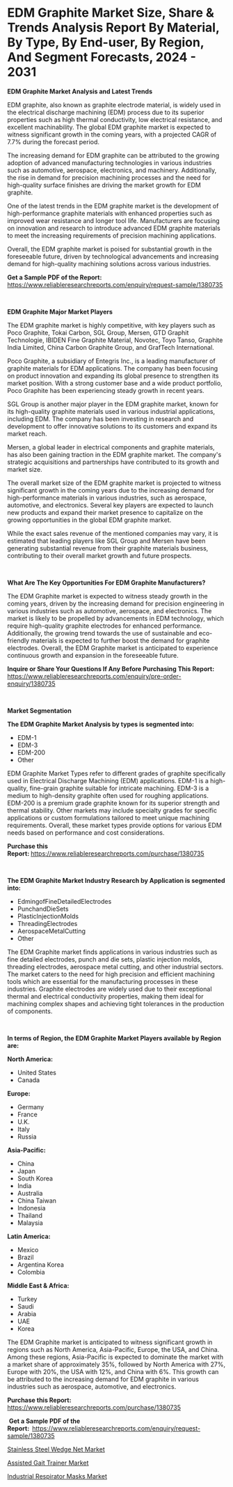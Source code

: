 <p><h1>EDM Graphite Market Size, Share & Trends Analysis Report By Material, By Type, By End-user, By Region, And Segment Forecasts, 2024 - 2031</h1></p><p><strong>EDM Graphite Market Analysis and Latest Trends</strong></p>
<p><p>EDM graphite, also known as graphite electrode material, is widely used in the electrical discharge machining (EDM) process due to its superior properties such as high thermal conductivity, low electrical resistance, and excellent machinability. The global EDM graphite market is expected to witness significant growth in the coming years, with a projected CAGR of 7.7% during the forecast period.</p><p>The increasing demand for EDM graphite can be attributed to the growing adoption of advanced manufacturing technologies in various industries such as automotive, aerospace, electronics, and machinery. Additionally, the rise in demand for precision machining processes and the need for high-quality surface finishes are driving the market growth for EDM graphite.</p><p>One of the latest trends in the EDM graphite market is the development of high-performance graphite materials with enhanced properties such as improved wear resistance and longer tool life. Manufacturers are focusing on innovation and research to introduce advanced EDM graphite materials to meet the increasing requirements of precision machining applications.</p><p>Overall, the EDM graphite market is poised for substantial growth in the foreseeable future, driven by technological advancements and increasing demand for high-quality machining solutions across various industries.</p></p>
<p><strong>Get a Sample PDF of the Report:&nbsp;</strong> <a href="https://www.reliableresearchreports.com/enquiry/request-sample/1380735">https://www.reliableresearchreports.com/enquiry/request-sample/1380735</a></p>
<p>&nbsp;</p>
<p><strong>EDM Graphite Major Market Players</strong></p>
<p><p>The EDM graphite market is highly competitive, with key players such as Poco Graphite, Tokai Carbon, SGL Group, Mersen, GTD Graphit Technologie, IBIDEN Fine Graphite Material, Novotec, Toyo Tanso, Graphite India Limited, China Carbon Graphite Group, and GrafTech International.</p><p>Poco Graphite, a subsidiary of Entegris Inc., is a leading manufacturer of graphite materials for EDM applications. The company has been focusing on product innovation and expanding its global presence to strengthen its market position. With a strong customer base and a wide product portfolio, Poco Graphite has been experiencing steady growth in recent years.</p><p>SGL Group is another major player in the EDM graphite market, known for its high-quality graphite materials used in various industrial applications, including EDM. The company has been investing in research and development to offer innovative solutions to its customers and expand its market reach.</p><p>Mersen, a global leader in electrical components and graphite materials, has also been gaining traction in the EDM graphite market. The company's strategic acquisitions and partnerships have contributed to its growth and market size.</p><p>The overall market size of the EDM graphite market is projected to witness significant growth in the coming years due to the increasing demand for high-performance materials in various industries, such as aerospace, automotive, and electronics. Several key players are expected to launch new products and expand their market presence to capitalize on the growing opportunities in the global EDM graphite market.</p><p>While the exact sales revenue of the mentioned companies may vary, it is estimated that leading players like SGL Group and Mersen have been generating substantial revenue from their graphite materials business, contributing to their overall market growth and future prospects.</p></p>
<p>&nbsp;</p>
<p><strong>What Are The Key Opportunities For EDM Graphite Manufacturers?</strong></p>
<p><p>The EDM Graphite market is expected to witness steady growth in the coming years, driven by the increasing demand for precision engineering in various industries such as automotive, aerospace, and electronics. The market is likely to be propelled by advancements in EDM technology, which require high-quality graphite electrodes for enhanced performance. Additionally, the growing trend towards the use of sustainable and eco-friendly materials is expected to further boost the demand for graphite electrodes. Overall, the EDM Graphite market is anticipated to experience continuous growth and expansion in the foreseeable future.</p></p>
<p><strong>Inquire or Share Your Questions If Any Before Purchasing This Report:</strong> <a href="https://www.reliableresearchreports.com/enquiry/pre-order-enquiry/1380735">https://www.reliableresearchreports.com/enquiry/pre-order-enquiry/1380735</a></p>
<p>&nbsp;</p>
<p><strong>Market Segmentation</strong></p>
<p><strong>The EDM Graphite Market Analysis by types is segmented into:</strong></p>
<p><ul><li>EDM-1</li><li>EDM-3</li><li>EDM-200</li><li>Other</li></ul></p>
<p><p>EDM Graphite Market Types refer to different grades of graphite specifically used in Electrical Discharge Machining (EDM) applications. EDM-1 is a high-quality, fine-grain graphite suitable for intricate machining. EDM-3 is a medium to high-density graphite often used for roughing applications. EDM-200 is a premium grade graphite known for its superior strength and thermal stability. Other markets may include specialty grades for specific applications or custom formulations tailored to meet unique machining requirements. Overall, these market types provide options for various EDM needs based on performance and cost considerations.</p></p>
<p><strong>Purchase this Report:&nbsp;</strong><a href="https://www.reliableresearchreports.com/purchase/1380735">https://www.reliableresearchreports.com/purchase/1380735</a></p>
<p>&nbsp;</p>
<p><strong>The EDM Graphite Market Industry Research by Application is segmented into:</strong></p>
<p><ul><li>EdmingofFineDetailedElectrodes</li><li>PunchandDieSets</li><li>PlasticInjectionMolds</li><li>ThreadingElectrodes</li><li>AerospaceMetalCutting</li><li>Other</li></ul></p>
<p><p>The EDM Graphite market finds applications in various industries such as fine detailed electrodes, punch and die sets, plastic injection molds, threading electrodes, aerospace metal cutting, and other industrial sectors. The market caters to the need for high precision and efficient machining tools which are essential for the manufacturing processes in these industries. Graphite electrodes are widely used due to their exceptional thermal and electrical conductivity properties, making them ideal for machining complex shapes and achieving tight tolerances in the production of components.</p></p>
<p>&nbsp;</p>
<p><strong>In terms of Region, the EDM Graphite Market Players available by Region are:</strong></p>
<p>
    <p> <strong> North America: </strong>
        <ul>
            <li>United States</li>
            <li>Canada</li>
        </ul>
        </p> 
    <p> <strong> Europe: </strong>
        <ul>
            <li>Germany</li>
            <li>France</li>
            <li>U.K.</li>
            <li>Italy</li>
            <li>Russia</li>
        </ul>
        </p> 
    <p> <strong> Asia-Pacific: </strong>
        <ul>
            <li>China</li>
            <li>Japan</li>
            <li>South Korea</li>
            <li>India</li>
            <li>Australia</li>
            <li>China Taiwan</li>
            <li>Indonesia</li>
            <li>Thailand</li>
            <li>Malaysia</li>
        </ul>
        </p> 
    <p> <strong> Latin America: </strong>
        <ul>
            <li>Mexico</li>
            <li>Brazil</li>
            <li>Argentina Korea</li>
            <li>Colombia</li>
        </ul>
        </p> 
    <p> <strong> Middle East & Africa: </strong>
        <ul>
            <li>Turkey</li>
            <li>Saudi</li>
            <li>Arabia</li>
            <li>UAE</li>
            <li>Korea</li>
        </ul>
    </p>
    </p>
<p><p>The EDM Graphite market is anticipated to witness significant growth in regions such as North America, Asia-Pacific, Europe, the USA, and China. Among these regions, Asia-Pacific is expected to dominate the market with a market share of approximately 35%, followed by North America with 27%, Europe with 20%, the USA with 12%, and China with 6%. This growth can be attributed to the increasing demand for EDM graphite in various industries such as aerospace, automotive, and electronics.</p></p>
<p><strong>Purchase this Report: </strong><a href="https://www.reliableresearchreports.com/purchase/1380735">https://www.reliableresearchreports.com/purchase/1380735</a></p>
<p>&nbsp;<strong>Get a Sample PDF of the Report:&nbsp;&nbsp;</strong><a href="https://www.reliableresearchreports.com/enquiry/request-sample/1380735">https://www.reliableresearchreports.com/enquiry/request-sample/1380735</a></p>
<p><strong></strong></p>
<p><p><a href="https://view.publitas.com/reportprime-1/stainless-steel-wedge-net-market-challenges-opportunities-and-growth-drivers-and-major-market-players-forecasted-for-period-from-2023-2030/">Stainless Steel Wedge Net Market</a></p><p><a href="https://view.publitas.com/reportprime-1/assisted-gait-trainer-market-size-growth-and-forecast-from-2023-2030/">Assisted Gait Trainer Market</a></p><p><a href="https://view.publitas.com/reportprime-1/industrial-respirator-masks-market-growth-market-trends-covid-19-impact-and-forecasts-for-period-from-2023-2030/">Industrial Respirator Masks Market</a></p></p>